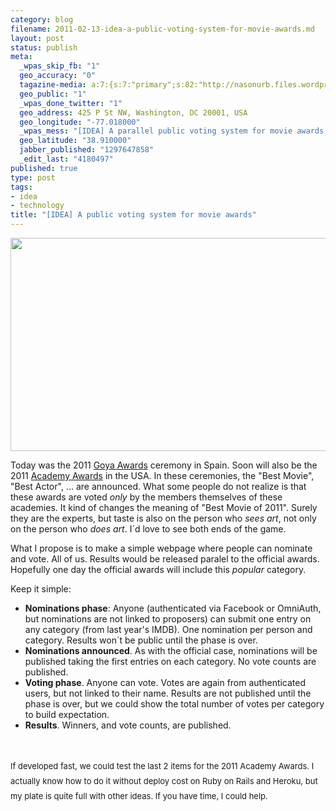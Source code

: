 ```yaml
--- 
category: blog
filename: 2011-02-13-idea-a-public-voting-system-for-movie-awards.md
layout: post
status: publish
meta: 
  _wpas_skip_fb: "1"
  geo_accuracy: "0"
  tagazine-media: a:7:{s:7:"primary";s:82:"http://nasonurb.files.wordpress.com/2011/02/screen-shot-2011-02-13-at-20-37-10.png";s:6:"images";a:1:{s:82:"http://nasonurb.files.wordpress.com/2011/02/screen-shot-2011-02-13-at-20-37-10.png";a:6:{s:8:"file_url";s:82:"http://nasonurb.files.wordpress.com/2011/02/screen-shot-2011-02-13-at-20-37-10.png";s:5:"width";s:4:"1030";s:6:"height";s:3:"550";s:4:"type";s:5:"image";s:4:"area";s:6:"566500";s:9:"file_path";s:0:"";}}s:6:"videos";a:0:{}s:11:"image_count";s:1:"1";s:6:"author";s:7:"4180497";s:7:"blog_id";s:7:"8438084";s:9:"mod_stamp";s:19:"2011-02-14 01:44:18";}
  geo_public: "1"
  _wpas_done_twitter: "1"
  geo_address: 425 P St NW, Washington, DC 20001, USA
  geo_longitude: "-77.018000"
  _wpas_mess: "[IDEA] A parallel public voting system for movie awards."
  geo_latitude: "38.910000"
  jabber_published: "1297647858"
  _edit_last: "4180497"
published: true
type: post
tags: 
- idea
- technology
title: "[IDEA] A public voting system for movie awards"
---
```

<div class="mceTemp mceIEcenter"><dl class="wp-caption aligncenter"><dt class="wp-caption-dt"><a href="http://www.flickr.com/photos/mobo85/2280591842"><img class="size-full wp-image-1842" title="Screen shot 2011-02-13 at 20.37.10" src="http://nasonurb.files.wordpress.com/2011/02/screen-shot-2011-02-13-at-20-37-10.png" alt="" width="640" height="341" /></a></dt></dl></div>
Today was the 2011 <a href="http://es.wikipedia.org/wiki/Premios_Goya">Goya Awards</a> ceremony in Spain. Soon will also be the 2011 <a href="http://en.wikipedia.org/wiki/Academy_Award">Academy Awards</a> in the USA. In these ceremonies, the "Best Movie", "Best Actor", ... are announced. What some people do not realize is that these awards are voted <em>only</em> by the members themselves of these academies. It kind of changes the meaning of "Best Movie of 2011". Surely they are the experts, but taste is also on the person who <em>sees art</em>, not only on the person who <em>does art</em>. I´d love to see both ends of the game.

<!--more-->

What I propose is to make a simple webpage where people can nominate and vote. All of us. Results would be released paralel to the official awards. Hopefully one day the official awards will include this <em>popular</em> category.

Keep it simple:
<ul>
	<li><strong>Nominations phase</strong>: Anyone (authenticated via Facebook or OmniAuth, but nominations are not linked to proposers) can submit one entry on any category (from last year's IMDB). One nomination per person and category. Results won´t be public until the phase is over.</li>
	<li><strong>Nominations announced</strong>. As with the official case, nominations will be published taking the first entries on each category. No vote counts are published.</li>
	<li><strong>Voting phase</strong>. Anyone can vote. Votes are again from authenticated users, but not linked to their name. Results are not published until the phase is over, but we could show the total number of votes per category to build expectation.</li>
	<li><strong>Results</strong>. Winners, and vote counts, are published.</li>
</ul>
&nbsp;

<span style="font-size:small;"><span style="line-height:24px;">If developed fast, we could test the last 2 items for the 2011 Academy Awards. I actually know how to do it without deploy cost on Ruby on Rails and Heroku, but my plate is quite full with other ideas. If you have time, I could help.</span></span>
